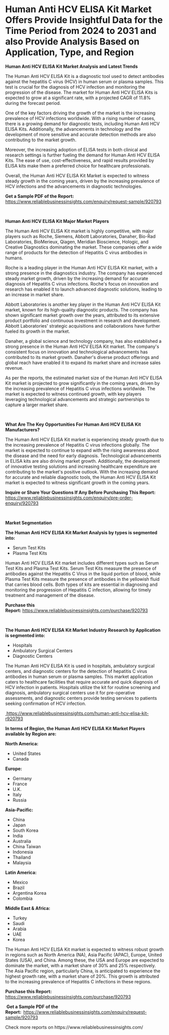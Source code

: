 <p><h1>Human Anti HCV ELISA Kit Market Offers Provide Insightful Data for the Time Period from 2024 to 2031 and also Provide Analysis Based on Application, Type, and Region</h1></p><p><strong>Human Anti HCV ELISA Kit Market Analysis and Latest Trends</strong></p>
<p><p>The Human Anti HCV ELISA Kit is a diagnostic tool used to detect antibodies against the hepatitis C virus (HCV) in human serum or plasma samples. This test is crucial for the diagnosis of HCV infection and monitoring the progression of the disease. The market for Human Anti HCV ELISA Kits is expected to grow at a significant rate, with a projected CAGR of 11.8% during the forecast period. </p><p>One of the key factors driving the growth of the market is the increasing prevalence of HCV infections worldwide. With a rising number of cases, there is a growing demand for diagnostic tests, including Human Anti HCV ELISA Kits. Additionally, the advancements in technology and the development of more sensitive and accurate detection methods are also contributing to the market growth.</p><p>Moreover, the increasing adoption of ELISA tests in both clinical and research settings is further fueling the demand for Human Anti HCV ELISA Kits. The ease of use, cost-effectiveness, and rapid results provided by ELISA kits make them a preferred choice for healthcare professionals.</p><p>Overall, the Human Anti HCV ELISA Kit Market is expected to witness steady growth in the coming years, driven by the increasing prevalence of HCV infections and the advancements in diagnostic technologies.</p></p>
<p><strong>Get a Sample PDF of the Report:&nbsp;</strong> <a href="https://www.reliablebusinessinsights.com/enquiry/request-sample/920793">https://www.reliablebusinessinsights.com/enquiry/request-sample/920793</a></p>
<p>&nbsp;</p>
<p><strong>Human Anti HCV ELISA Kit Major Market Players</strong></p>
<p><p>The Human Anti HCV ELISA Kit market is highly competitive, with major players such as Roche, Siemens, Abbott Laboratories, Danaher, Bio-Rad Laboratories, BioMerieux, Qiagen, Meridian Bioscience, Hologic, and Creative Diagnostics dominating the market. These companies offer a wide range of products for the detection of Hepatitis C virus antibodies in humans.</p><p>Roche is a leading player in the Human Anti HCV ELISA Kit market, with a strong presence in the diagnostics industry. The company has experienced steady market growth, driven by the increasing demand for accurate diagnosis of Hepatitis C virus infections. Roche's focus on innovation and research has enabled it to launch advanced diagnostic solutions, leading to an increase in market share.</p><p>Abbott Laboratories is another key player in the Human Anti HCV ELISA Kit market, known for its high-quality diagnostic products. The company has shown significant market growth over the years, attributed to its extensive product portfolio and continuous investment in research and development. Abbott Laboratories' strategic acquisitions and collaborations have further fueled its growth in the market.</p><p>Danaher, a global science and technology company, has also established a strong presence in the Human Anti HCV ELISA Kit market. The company's consistent focus on innovation and technological advancements has contributed to its market growth. Danaher's diverse product offerings and global reach have enabled it to expand its market share and increase sales revenue.</p><p>As per the reports, the estimated market size of the Human Anti HCV ELISA Kit market is projected to grow significantly in the coming years, driven by the increasing prevalence of Hepatitis C virus infections worldwide. The market is expected to witness continued growth, with key players leveraging technological advancements and strategic partnerships to capture a larger market share.</p></p>
<p>&nbsp;</p>
<p><strong>What Are The Key Opportunities For Human Anti HCV ELISA Kit Manufacturers?</strong></p>
<p><p>The Human Anti HCV ELISA Kit market is experiencing steady growth due to the increasing prevalence of Hepatitis C virus infections globally. The market is expected to continue to expand with the rising awareness about the disease and the need for early diagnosis. Technological advancements in ELISA kits are also driving market growth. Additionally, the development of innovative testing solutions and increasing healthcare expenditure are contributing to the market's positive outlook. With the increasing demand for accurate and reliable diagnostic tools, the Human Anti HCV ELISA Kit market is expected to witness significant growth in the coming years.</p></p>
<p><strong>Inquire or Share Your Questions If Any Before Purchasing This Report:</strong> <a href="https://www.reliablebusinessinsights.com/enquiry/pre-order-enquiry/920793">https://www.reliablebusinessinsights.com/enquiry/pre-order-enquiry/920793</a></p>
<p>&nbsp;</p>
<p><strong>Market Segmentation</strong></p>
<p><strong>The Human Anti HCV ELISA Kit Market Analysis by types is segmented into:</strong></p>
<p><ul><li>Serum Test Kits</li><li>Plasma Test Kits</li></ul></p>
<p><p>Human Anti HCV ELISA Kit market includes different types such as Serum Test Kits and Plasma Test Kits. Serum Test Kits measure the presence of antibodies against the Hepatitis C Virus in the liquid portion of blood, while Plasma Test Kits measure the presence of antibodies in the yellowish fluid that carries blood cells. Both types of kits are essential in diagnosing and monitoring the progression of Hepatitis C infection, allowing for timely treatment and management of the disease.</p></p>
<p><strong>Purchase this Report:&nbsp;</strong><a href="https://www.reliablebusinessinsights.com/purchase/920793">https://www.reliablebusinessinsights.com/purchase/920793</a></p>
<p>&nbsp;</p>
<p><strong>The Human Anti HCV ELISA Kit Market Industry Research by Application is segmented into:</strong></p>
<p><ul><li>Hospitals</li><li>Ambulatory Surgical Centers</li><li>Diagnostic Centers</li></ul></p>
<p><p>The Human Anti HCV ELISA Kit is used in hospitals, ambulatory surgical centers, and diagnostic centers for the detection of hepatitis C virus antibodies in human serum or plasma samples. This market application caters to healthcare facilities that require accurate and quick diagnosis of HCV infection in patients. Hospitals utilize the kit for routine screening and diagnosis, ambulatory surgical centers use it for pre-operative assessments, and diagnostic centers provide testing services to patients seeking confirmation of HCV infection.</p></p>
<p><a href="https://www.reliablebusinessinsights.com/human-anti-hcv-elisa-kit-r920793">&nbsp;https://www.reliablebusinessinsights.com/human-anti-hcv-elisa-kit-r920793</a></p>
<p><strong>In terms of Region, the Human Anti HCV ELISA Kit Market Players available by Region are:</strong></p>
<p>
    <p> <strong> North America: </strong>
        <ul>
            <li>United States</li>
            <li>Canada</li>
        </ul>
        </p> 
    <p> <strong> Europe: </strong>
        <ul>
            <li>Germany</li>
            <li>France</li>
            <li>U.K.</li>
            <li>Italy</li>
            <li>Russia</li>
        </ul>
        </p> 
    <p> <strong> Asia-Pacific: </strong>
        <ul>
            <li>China</li>
            <li>Japan</li>
            <li>South Korea</li>
            <li>India</li>
            <li>Australia</li>
            <li>China Taiwan</li>
            <li>Indonesia</li>
            <li>Thailand</li>
            <li>Malaysia</li>
        </ul>
        </p> 
    <p> <strong> Latin America: </strong>
        <ul>
            <li>Mexico</li>
            <li>Brazil</li>
            <li>Argentina Korea</li>
            <li>Colombia</li>
        </ul>
        </p> 
    <p> <strong> Middle East & Africa: </strong>
        <ul>
            <li>Turkey</li>
            <li>Saudi</li>
            <li>Arabia</li>
            <li>UAE</li>
            <li>Korea</li>
        </ul>
    </p>
    </p>
<p><p>The Human Anti HCV ELISA Kit market is expected to witness robust growth in regions such as North America (NA), Asia Pacific (APAC), Europe, United States (USA), and China. Among these, the USA and Europe are expected to dominate the market, with a market share of 30% and 25% respectively. The Asia Pacific region, particularly China, is anticipated to experience the highest growth rate, with a market share of 20%. This growth is attributed to the increasing prevalence of Hepatitis C infections in these regions.</p></p>
<p><strong>Purchase this Report: </strong><a href="https://www.reliablebusinessinsights.com/purchase/920793">https://www.reliablebusinessinsights.com/purchase/920793</a></p>
<p>&nbsp;<strong>Get a Sample PDF of the Report:&nbsp;&nbsp;</strong><a href="https://www.reliablebusinessinsights.com/enquiry/request-sample/920793">https://www.reliablebusinessinsights.com/enquiry/request-sample/920793</a></p>
<p><strong></strong></p>
<p>Check more reports on https://www.reliablebusinessinsights.com/</p>